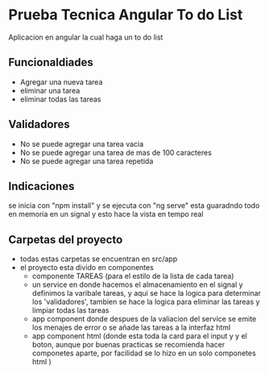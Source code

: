 # Prueba Tecnica Angular To do List

Aplicacion en angular la cual haga un to do list

## Funcionaldiades 
- Agregar una nueva tarea
- eliminar una tarea
- eliminar todas las tareas
## Validadores
- No se puede agregar una tarea vacia
- No se puede agregar una tarea de mas de 100 caracteres 
- No se puede agregar una tarea repetida

## Indicaciones 
se inicia con "npm install" y se ejecuta con "ng serve"
esta guaradndo todo en memoria en un signal y esto hace la vista en tempo real

## Carpetas del proyecto 
- todas estas carpetas se encuentran en src/app
- el proyecto esta divido en componentes 
  - componente TAREAS (para el estilo de la lista de cada tarea)
  - un service en donde hacemos el almacenamiento en el signal y definimos la varibale tareas, y aqui se hace la logica para determinar los 'validadores', tambien se hace la logica para eliminar las tareas y limpiar todas las tareas 
  - app component donde despues de la valiacion del service se emite los menajes de error o se añade las tareas a la interfaz html
  - app component html (donde esta toda la card para el input y y el boton, aunque por buenas practicas se recomienda hacer componetes aparte, por facilidad se lo hizo en un solo componetes html )


